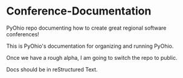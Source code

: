 Conference-Documentation
========================

PyOhio repo documenting how to create great regional software conferences!

This is PyOhio's documentation for organizing and running PyOhio.

Once we have a rough alpha, I am going to switch the repo to public.

Docs should be in reStructured Text.
